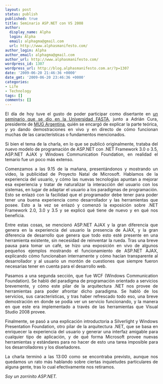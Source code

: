 ```yaml
---
layout: post
status: publish
published: true
title: Seminario ASP.NET con VS 2008
author:
  display_name: Alpha
  login: Alpha
  email: alphagma@gmail.com
  url: http://www.alphasmanifesto.com/
author_login: Alpha
author_email: alphagma@gmail.com
author_url: http://www.alphasmanifesto.com/
wordpress_id: 1307
wordpress_url: http://blog.alphasmanifesto.com.ar/?p=1307
date: '2009-06-20 21:46:36 +0000'
date_gmt: '2009-06-20 23:46:36 +0000'
categories:
- Life
- Technology
tags: []
comments: []
---
```

<p style="text-align: justify;">El d&iacute;a de hoy tuve el gusto de poder participar como disertante en&nbsp;<a href="http://www.mug.org.ar/Eventos/3307.aspx">un seminario que se dio en la Universidad FASTA</a>, junto a Adri&aacute;n Cura, presidente de&nbsp;<a href="http://www.mug.org.ar/">MUG Argentina</a>, qui&eacute;n se encarg&oacute; de explicar la parte te&oacute;rica, y yo dando demostraciones en vivo y en directo de c&oacute;mo funcionan muchas de las caracter&iacute;sticas o fundamentos mencionados.</p>
<p style="text-align: justify;">Si bien el tema de la charla, en lo que se public&oacute; originalmente, trataba del nuevo modelo de programaci&oacute;n de ASP.NET con .NET Framework 3.0 o 3.5, ASP.NET AJAX y Windows Communication Foundation, en realidad el temario fue un poco m&aacute;s extenso.</p>
<p style="text-align: justify;">Comenzamos a las 9.15 de la ma&ntilde;ana, present&aacute;ndonos y mostrando un video, la publicidad de Proyecto Natal de Microsoft. Hablamos de la experiencia del usuario, y c&oacute;mo las nuevas tecnolog&iacute;as apuntan a mejorar esa experiencia y tratar de naturalizar la interacci&oacute;n del usuario con los sistemas, en lugar de adaptar el usuario a los paradigmas de programaci&oacute;n. Esto se enlaz&oacute; con la facilidad que el programador debe tener para poder tener una buena experiencia como desarrollador y las herramientas que posee. Esto a la vez se enlaz&oacute; y comenz&oacute; la exposici&oacute;n sobre .NET Framework 2.0, 3.0 y 3.5 y se explic&oacute; qu&eacute; tiene de nuevo y en qu&eacute; nos beneficia.</p>
<p style="text-align: justify;">Entre estas cosas, se mencion&oacute; ASP.NET AJAX y la gran diferencia que genera en la experiencia del usuario la presencia de AJAX, y la gran diferencia de desarrollo que genera que todo esto est&eacute; presente en una herramienta existente, sin necesidad de reinventar la rueda. Tras una breve pausa para tomar un caf&eacute;, se hizo una exposici&oacute;n en vivo de algunos peque&ntilde;os ejemplos mostrando el funcionamiento de ASP.NET AJAX, explicando c&oacute;mo funcionaban internamente y c&oacute;mo hac&iacute;an transparente al desarrollador y al usuario un mont&oacute;n de cuestiones que siempre fueron necesarias tener en cuenta para el desarrollo web.</p>
<p style="text-align: justify;">Pasamos a una segunda secci&oacute;n, que fue WCF (Windows Communication Foundation). Se habl&oacute; del paradigma de programaci&oacute;n orientado a servicios brevemente, y c&oacute;mo este pilar de la arquitectura .NET nos provee de herramientas para poder afrontar dicho paradigma. Se habl&oacute; de los servicios, sus caracter&iacute;sticas, y tras haber refrescado todo eso, una breve demostraci&oacute;n en donde se pod&iacute;a ver un servicio funcionando, y la manera en que este era implementado a trav&eacute;s de las herramientas que Visual Studio 2008 provee.</p>
<p style="text-align: justify;">Finalmente, se pas&oacute; a una explicaci&oacute;n introductoria a Silverlight y Windows Presentation Foundation, otro pilar de la arquitectura .NET, que se basa en enriquecer la experiencia del usuario y generar una interfaz amigable para cualquier tipo de aplicaci&oacute;n, y de qu&eacute; forma Microsoft provee nuevas herramientas y est&aacute;ndares para no hacer de esto una tarea imposible para los desarrolladores y los dise&ntilde;adores.</p>
<p style="text-align: justify;">La charla termin&oacute; a las 13:00 como se encontraba previsto, aunque nos quedamos un rato m&aacute;s hablando sobre ciertas inquietudes particulares de alguna gente, tras lo cual efectivamente nos retiramos.</p>
<p style="text-align: justify;"><em>Soy un zorrinito ASP.NET.</em></p>
